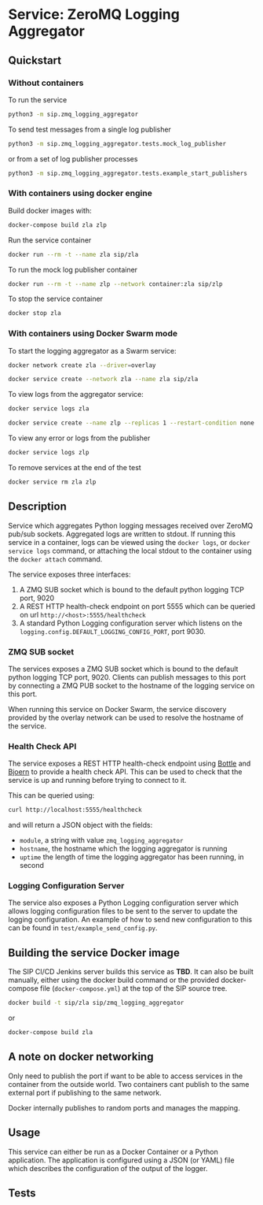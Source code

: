 # Service: ZeroMQ Logging Aggregator

## Quickstart

### Without containers

To run the service

```bash
python3 -m sip.zmq_logging_aggregator
```

To send test messages from a single log publisher

```bash
python3 -m sip.zmq_logging_aggregator.tests.mock_log_publisher
```

or from a set of log publisher processes

```bash
python3 -m sip.zmq_logging_aggregator.tests.example_start_publishers
```


### With containers using docker engine

Build docker images with:

```bash
docker-compose build zla zlp
```

Run the service container

```bash
docker run --rm -t --name zla sip/zla
```

To run the mock log publisher container
 
```bash
docker run --rm -t --name zlp --network container:zla sip/zlp
```

To stop the service container

```bash
docker stop zla
```

### With containers using Docker Swarm mode

To start the logging aggregator as a Swarm service: 

```bash
docker network create zla --driver=overlay
```


```bash
docker service create --network zla --name zla sip/zla
```

To view logs from the aggregator service:

```bash
docker service logs zla
```

```bash
docker service create --name zlp --replicas 1 --restart-condition none --network zla sip/zlp <logger name>
```

To view any error or logs from the publisher
```bash
docker service logs zlp
```

To remove services at the end of the test

```bash
docker service rm zla zlp
```


## Description

Service which aggregates Python logging messages received over ZeroMQ pub/sub
sockets. Aggregated logs are written to stdout. If running this service in a
container, logs can be viewed using the `docker logs`, or `docker service logs`
command, or attaching the local stdout to the container using the
`docker attach` command.

The service exposes three interfaces:

1. A ZMQ SUB socket which is bound to the default python logging TCP port, 9020
1. A REST HTTP health-check endpoint on port 5555 which can be queried on url
   `http://<host>:5555/healthcheck`
1. A standard Python Logging configuration server which listens on the 
   `logging.config.DEFAULT_LOGGING_CONFIG_PORT`, port 9030.


### ZMQ SUB socket

The services exposes a ZMQ SUB socket which is bound to the default python 
logging TCP port, 9020. Clients can publish messages to this port by connecting
a ZMQ PUB socket to the hostname of the logging service on this port.

When running this service on Docker Swarm, the service discovery provided by
the overlay network can be used to resolve the hostname of the service.


### Health Check API 

The service exposes a REST HTTP health-check endpoint using
[Bottle](https://bottlepy.org/docs/dev/) and
[Bjoern](https://github.com/jonashaag/bjoern) to provide a health check API.
This can be used to check that the service is up and running before trying to
connect to it.

This can be queried using:

```bash
curl http://localhost:5555/healthcheck
```

and will return a JSON object with the fields:

- `module`, a string with value `zmq_logging_aggregator`
- `hostname`, the hostname which the logging aggregator is running
- `uptime` the length of time the logging aggregator has been running, in
  second

### Logging Configuration Server

The service also exposes a Python Logging configuration server which allows
logging configuration files to be sent to the server to update the logging 
configuration. An example of how to send new configuration to this
can be found in `test/example_send_config.py`.

## Building the service Docker image

The SIP CI/CD Jenkins server builds this service as **TBD**. It can
also be built manually, either using the docker build command or the provided
docker-compose file (`docker-compose.yml`) at the top of the SIP source tree.

```bash
docker build -t sip/zla sip/zmq_logging_aggregator
```

or

```bash
docker-compose build zla
```

## A note on docker networking

Only need to publish the port if want to be able to access services in the
container from the outside world. Two containers cant publish to the same 
external port if publishing to the same network.

Docker internally publishes to random ports and manages the mapping. 




## Usage

This service can either be run as a Docker Container or a Python application.
The application is configured using a JSON (or YAML) file which describes
the configuration of the output of the logger.

## Tests

